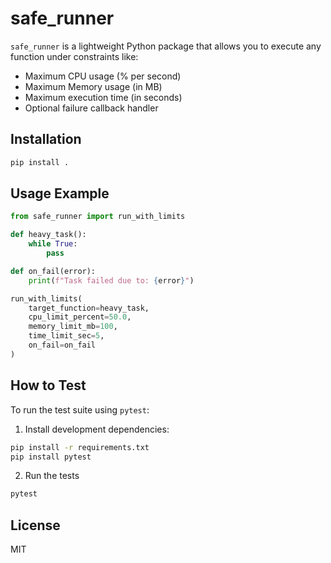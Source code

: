 # safe_runner

`safe_runner` is a lightweight Python package that allows you to execute any function under constraints like:

- Maximum CPU usage (% per second)
- Maximum Memory usage (in MB)
- Maximum execution time (in seconds)
- Optional failure callback handler

## Installation
```bash
pip install .
```

## Usage Example
```python
from safe_runner import run_with_limits

def heavy_task():
    while True:
        pass

def on_fail(error):
    print(f"Task failed due to: {error}")

run_with_limits(
    target_function=heavy_task,
    cpu_limit_percent=50.0,
    memory_limit_mb=100,
    time_limit_sec=5,
    on_fail=on_fail
)
```

## How to Test
To run the test suite using `pytest`:
1. Install development dependencies:
```bash
pip install -r requirements.txt
pip install pytest
```
2. Run the tests
```bash
pytest
```



## License
MIT
